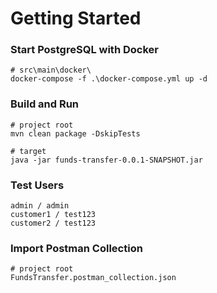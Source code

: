 # Getting Started

### Start PostgreSQL with Docker
```
# src\main\docker\
docker-compose -f .\docker-compose.yml up -d
```

### Build and Run
```
# project root
mvn clean package -DskipTests

# target
java -jar funds-transfer-0.0.1-SNAPSHOT.jar
```

### Test Users
```
admin / admin
customer1 / test123
customer2 / test123
```

### Import Postman Collection
```
# project root
FundsTransfer.postman_collection.json
```
